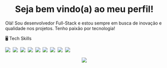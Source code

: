 <h1 align="center">Seja bem vindo(a) ao meu perfil!</h1>

Olá! Sou desenvolvedor Full-Stack e estou sempre em busca de inovação e qualidade nos projetos. Tenho paixão por tecnologia!

🖥️ Tech Skills

<img src="https://img.shields.io/badge/Java-%23ED8B00.svg?logo=openjdk&logoColor=white">&nbsp;
<img src="https://img.shields.io/badge/MariaDB-003545?logo=mariadb&logoColor=white">&nbsp;
<img src="https://img.shields.io/badge/MongoDB-%234ea94b.svg?logo=mongodb&logoColor=white">&nbsp;
<img src="https://img.shields.io/badge/MySQL-4479A1?logo=mysql&logoColor=fff">&nbsp;
<img src="https://img.shields.io/badge/Postgres-%23316192.svg?logo=postgresql&logoColor=white">&nbsp;
<img src="https://img.shields.io/badge/JavaScript-%23ED8B00.svg?logo=javascript&logoColor=white">&nbsp;
<img src="https://img.shields.io/badge/React-%61d2f7.svg?logo=react&logoColor=white">&nbsp;
<img src="https://img.shields.io/badge/html5-ec6231.svg?logo=html5&logoColor=white">&nbsp;
<img src="https://img.shields.io/badge/CSS3-DAA520.svg?logo=css3&logoColor=white">&nbsp;

<p align="center">
<img src="https://github-readme-stats.vercel.app/api?username=mardokdns&theme=blue_navy&show_icons=true">

